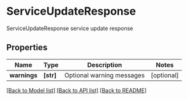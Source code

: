 # ServiceUpdateResponse

ServiceUpdateResponse service update response

## Properties
Name | Type | Description | Notes
------------ | ------------- | ------------- | -------------
**warnings** | **[str]** | Optional warning messages | [optional] 

[[Back to Model list]](../README.md#documentation-for-models) [[Back to API list]](../README.md#documentation-for-api-endpoints) [[Back to README]](../README.md)


